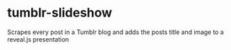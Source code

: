 # tumblr-slideshow
Scrapes every post in a Tumblr blog and adds the posts title and image to a reveal.js presentation
